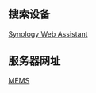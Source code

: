 ## 搜索设备

[Synology Web Assistant](https://finds.synology.com/)



## 服务器网址

[MEMS](http://192.168.31.2:5080/)